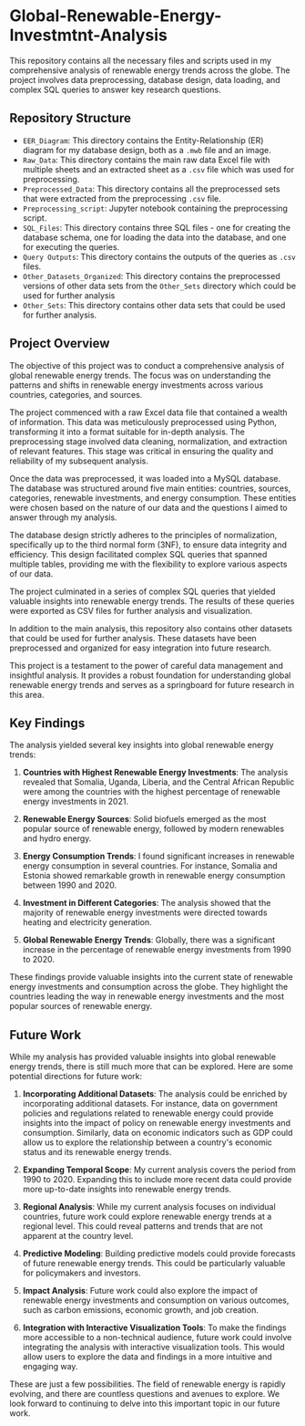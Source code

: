 # Global-Renewable-Energy-Investmtnt-Analysis

This repository contains all the necessary files and scripts used in my comprehensive analysis of renewable energy trends across the globe. The project involves data preprocessing, database design, data loading, and complex SQL queries to answer key research questions.

## Repository Structure

- `EER_Diagram`: This directory contains the Entity-Relationship (ER) diagram for my database design, both as a `.mwb` file and an image.
- `Raw_Data`: This directory contains the main raw data Excel file with multiple sheets and an extracted sheet as a `.csv` file which was used for preprocessing.
- `Preprocessed_Data`: This directory contains all the preprocessed sets that were extracted from the preprocessing `.csv` file. 
- `Preprocessing_script`: Jupyter notebook containing the preprocessing script.
- `SQL_Files`: This directory contains three SQL files - one for creating the database schema, one for loading the data into the database, and one for executing the queries.
- `Query Outputs`: This directory contains the outputs of the queries as `.csv` files.
- `Other_Datasets_Organized`: This directory contains the preprocessed versions of other data sets from the `Other_Sets` directory which could be used for further analysis
- `Other_Sets`: This directory contains other data sets that could be used for further analysis. 

## Project Overview

The objective of this project was to conduct a comprehensive analysis of global renewable energy trends. The focus was on understanding the patterns and shifts in renewable energy investments across various countries, categories, and sources. 

The project commenced with a raw Excel data file that contained a wealth of information. This data was meticulously preprocessed using Python, transforming it into a format suitable for in-depth analysis. The preprocessing stage involved data cleaning, normalization, and extraction of relevant features. This stage was critical in ensuring the quality and reliability of my subsequent analysis.

Once the data was preprocessed, it was loaded into a MySQL database. The database was structured around five main entities: countries, sources, categories, renewable investments, and energy consumption. These entities were chosen based on the nature of our data and the questions I aimed to answer through my analysis.

The database design strictly adheres to the principles of normalization, specifically up to the third normal form (3NF), to ensure data integrity and efficiency. This design facilitated complex SQL queries that spanned multiple tables, providing me with the flexibility to explore various aspects of our data. 

The project culminated in a series of complex SQL queries that yielded valuable insights into renewable energy trends. The results of these queries were exported as CSV files for further analysis and visualization.

In addition to the main analysis, this repository also contains other datasets that could be used for further analysis. These datasets have been preprocessed and organized for easy integration into future research.

This project is a testament to the power of careful data management and insightful analysis. It provides a robust foundation for understanding global renewable energy trends and serves as a springboard for future research in this area.

## Key Findings

The analysis yielded several key insights into global renewable energy trends:

1. **Countries with Highest Renewable Energy Investments**: The analysis revealed that Somalia, Uganda, Liberia, and the Central African Republic were among the countries with the highest percentage of renewable energy investments in 2021.

2. **Renewable Energy Sources**: Solid biofuels emerged as the most popular source of renewable energy, followed by modern renewables and hydro energy.

3. **Energy Consumption Trends**: I found significant increases in renewable energy consumption in several countries. For instance, Somalia and Estonia showed remarkable growth in renewable energy consumption between 1990 and 2020.

4. **Investment in Different Categories**: The analysis showed that the majority of renewable energy investments were directed towards heating and electricity generation.

5. **Global Renewable Energy Trends**: Globally, there was a significant increase in the percentage of renewable energy investments from 1990 to 2020.

These findings provide valuable insights into the current state of renewable energy investments and consumption across the globe. They highlight the countries leading the way in renewable energy investments and the most popular sources of renewable energy.

## Future Work

While my analysis has provided valuable insights into global renewable energy trends, there is still much more that can be explored. Here are some potential directions for future work:

1. **Incorporating Additional Datasets**: The analysis could be enriched by incorporating additional datasets. For instance, data on government policies and regulations related to renewable energy could provide insights into the impact of policy on renewable energy investments and consumption. Similarly, data on economic indicators such as GDP could allow us to explore the relationship between a country's economic status and its renewable energy trends.

2. **Expanding Temporal Scope**: My current analysis covers the period from 1990 to 2020. Expanding this to include more recent data could provide more up-to-date insights into renewable energy trends.

3. **Regional Analysis**: While my current analysis focuses on individual countries, future work could explore renewable energy trends at a regional level. This could reveal patterns and trends that are not apparent at the country level.

4. **Predictive Modeling**: Building predictive models could provide forecasts of future renewable energy trends. This could be particularly valuable for policymakers and investors.

5. **Impact Analysis**: Future work could also explore the impact of renewable energy investments and consumption on various outcomes, such as carbon emissions, economic growth, and job creation.

6. **Integration with Interactive Visualization Tools**: To make the findings more accessible to a non-technical audience, future work could involve integrating the analysis with interactive visualization tools. This would allow users to explore the data and findings in a more intuitive and engaging way.

These are just a few possibilities. The field of renewable energy is rapidly evolving, and there are countless questions and avenues to explore. We look forward to continuing to delve into this important topic in our future work.



